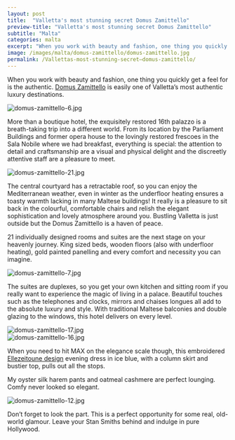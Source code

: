 ```yaml
---
layout: post
title:  "Valletta's most stunning secret Domus Zamittello"
preview-title: "Valletta's most stunning secret Domus Zamittello"
subtitle: "Malta"
categories: malta
excerpt: "When you work with beauty and fashion, one thing you quickly get a feel for is the authentic. Domus Zamittello is easily one of Valletta’s most authentic luxury destinations." 
image: /images/malta/domus-zamittello/domus-zamittello.jpg
permalink: /Vallettas-most-stunning-secret–domus-zamittello/
---
```


When you work with beauty and fashion, one thing you quickly get a feel for is the authentic. <a href="https://domuszamittello.com/" target="_blank">Domus Zamittello</a> is easily one of Valletta’s most authentic luxury destinations.

<img src="{{ '/images/malta/domus-zamittello/domus-zamittello-6.jpg' | prepend: SourceUrl }}" alt="domus-zamittello-6.jpg">

More than a boutique hotel, the exquisitely restored 16th palazzo is a breath-taking trip into a different world. From its location by the Parliament Buildings and former opera house to the lovingly restored frescoes in the Sala Nobile  where we had breakfast, everything is special: the attention to detail and craftsmanship are a visual and physical delight and the discreetly attentive staff are a pleasure to meet.

<img src="{{ '/images/malta/domus-zamittello/domus-zamittello-21.jpg' | prepend: SourceUrl }}" alt="domus-zamittello-21.jpg">

<div class="row no-gutters">
    <div class="col-md-6 col-sm-12">
        <div class="post-left-image" style="background: url(../images/malta/domus-zamittello/domus-zamittello-2.jpg) no-repeat; background-size: cover; margin-right: 0.5rem; max-height: 600px !important"></div>
    </div>
    <div class="col-md-6 col-sm-12">
        <div class="post-right-image" style="background: url(../images/malta/domus-zamittello/domus-zamittello-3.jpg) no-repeat; background-size: cover; margin-left: 0.5rem; max-height: 600px !important"></div>
    </div>
</div>

The central courtyard has a retractable roof, so you can enjoy the Mediterranean weather, even in winter as the underfloor heating ensures a toasty warmth lacking in many Maltese buildings! It really is a pleasure to sit back in the colourful, comfortable chairs and relish the elegant sophistication and lovely atmosphere around you. Bustling Valletta is just outside but the Domus Zamittello is a haven of peace.

<div class="row no-gutters">
    <div class="col-md-6 col-sm-12">
        <div class="post-left-image" style="background: url(../images/malta/domus-zamittello/domus-zamittello-5a.jpg) no-repeat; background-size: cover; margin-right: 0.5rem; max-height: 600px !important"></div>
    </div>
    <div class="col-md-6 col-sm-12">
        <div class="post-right-image" style="background: url(../images/malta/domus-zamittello/domus-zamittello-5.jpg) no-repeat; background-size: cover; margin-left: 0.5rem; max-height: 600px !important"></div>
    </div>
</div>

21 individually designed rooms and suites are the next stage on your heavenly journey. King sized beds, wooden floors (also with underfloor heating), gold painted panelling and every comfort and necessity you can imagine.

<img src="{{ '/images/malta/domus-zamittello/domus-zamittello-7.jpg' | prepend: SourceUrl }}" alt="domus-zamittello-7.jpg">

The suites are duplexes, so you get your own kitchen and sitting room if you really want to experience the magic of living in a palace. Beautiful touches such as the telephones and clocks, mirrors and chaises longues all add to the absolute luxury and style. With traditional Maltese balconies and double glazing to the windows, this hotel delivers on every level.

<div class="row no-gutters">
    <div class="col-md-6 col-sm-12">
        <div class="post-left-image" style="background: url(../images/malta/domus-zamittello/domus-zamittello-19.jpg) no-repeat; background-size: cover; margin-right: 0.5rem; max-height: 600px !important"></div>
    </div>
    <div class="col-md-6 col-sm-12">
        <div class="post-right-image" style="background: url(../images/malta/domus-zamittello/domus-zamittello-20.jpg) no-repeat; background-size: cover; margin-left: 0.5rem; max-height: 600px !important"></div>
    </div>
</div>

<img src="{{ '/images/malta/domus-zamittello/domus-zamittello-17.jpg' | prepend: SourceUrl }}" alt="domus-zamittello-17.jpg">

<div class="row no-gutters">
    <div class="col-md-6 col-sm-12">
        <div class="post-left-image" style="background: url(../images/malta/domus-zamittello/domus-zamittello-10.jpg) no-repeat; background-size: cover; margin-right: 0.5rem; max-height: 600px !important"></div>
    </div>
    <div class="col-md-6 col-sm-12">
        <div class="post-right-image" style="background: url(../images/malta/domus-zamittello/domus-zamittello-11.jpg) no-repeat; background-size: cover; margin-left: 0.5rem; max-height: 600px !important"></div>
    </div>
</div>

<img src="{{ '/images/malta/domus-zamittello/domus-zamittello-16.jpg' | prepend: SourceUrl }}" alt="domus-zamittello-16.jpg">

When you need to hit MAX on the elegance scale though, this embroidered <a href="https://ellezeitoune.com.au/new-arrivals" target="_blank">Ellezeitoune design</a> evening dress in ice blue, with a column skirt and bustier top, pulls out all the stops.

<div class="row no-gutters">
    <div class="col-md-6 col-sm-12">
        <div class="post-left-image" style="background: url(../images/malta/domus-zamittello/domus-zamittello-8.jpg) no-repeat; background-size: cover; margin-right: 0.5rem; max-height: 600px !important"></div>
    </div>
    <div class="col-md-6 col-sm-12">
        <div class="post-right-image" style="background: url(../images/malta/domus-zamittello/domus-zamittello-9.jpg) no-repeat; background-size: cover; margin-left: 0.5rem; max-height: 600px !important"></div>
    </div>
</div>

My oyster silk harem pants and oatmeal cashmere are perfect lounging. Comfy never looked so elegant.

<img src="{{ '/images/malta/domus-zamittello/domus-zamittello-12.jpg' | prepend: SourceUrl }}" alt="domus-zamittello-12.jpg">

<div class="row no-gutters">
    <div class="col-md-6 col-sm-12">
        <div class="post-left-image" style="background: url(../images/malta/domus-zamittello/domus-zamittello-13.jpg) no-repeat; background-size: cover; margin-right: 0.5rem; max-height: 600px !important"></div>
    </div>
    <div class="col-md-6 col-sm-12">
        <div class="post-right-image" style="background: url(../images/malta/domus-zamittello/domus-zamittello-14.jpg) no-repeat; background-size: cover; margin-left: 0.5rem; max-height: 600px !important"></div>
    </div>
</div>

Don’t forget to look the part. This is a perfect opportunity for some real, old-world glamour. Leave your Stan Smiths behind and indulge in pure Hollywood.